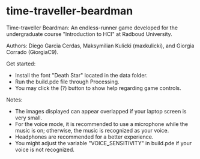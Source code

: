 # time-traveller-beardman
Time-traveller Beardman: An endless-runner game developed for the undergraduate course "Introduction to HCI" at Radboud University.

Authors: Diego Garcia Cerdas, Maksymilian Kulicki (maxkulicki), and Giorgia Corrado (GiorgiaC9).

Get started:
- Install the font "Death Star" located in the data folder.
- Run the build.pde file through Processing.
- You may click the (?) button to show help regarding game controls.

Notes:
- The images displayed can appear overlapped if your laptop screen is very small.
- For the voice mode, it is recommended to use a microphone while the music is on; otherwise, the music is recognized as your voice.
- Headphones are recommended for a better experience.
- You might adjust the variable "VOICE_SENSITIVITY" in build.pde if your voice is not recognized.
